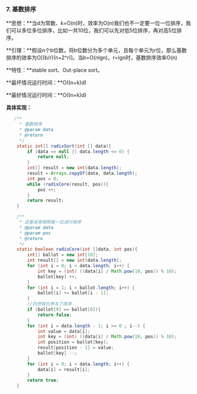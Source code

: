 ### 7. 基数排序

**思想：**当d为常数、k=O\(n\)时，效率为O\(n\)我们也不一定要一位一位排序，我们可以多位多位排序，比如一共10位，我们可以先对低5位排序，再对高5位排序。

**引理：**假设n个b位数，将b位数分为多个单元，且每个单元为r位，那么基数排序的效率为O\[\(b/r\)\(n+2^r\)\]。当b=O\(nlgn\)，r=lgn时，基数排序效率O\(n\)

**特性：**stable sort、Out-place sort。

**最坏情况运行时间：**O\(\(n+k\)d\)

**最好情况运行时间：**O\(\(n+k\)d\)

**具体实现：**

```java
   /**
     * 基数排序
     * @param data
     * @return
     */
    static int[] radixSort(int [] data){
        if (data == null || data.length <= 0) {
            return null;
        }
        int[] result = new int[data.length];
        result = Arrays.copyOf(data, data.length);
        int pos = 0;
        while (radixCore(result, pos)){
            pos ++;
        }
        return result;
    }

    /**
     * 这里采用按照每一位进行排序
     * @param data
     * @param pos
     * @return
     */
    static boolean radixCore(int []data, int pos){
        int[] ballot = new int[10];
        int result[] = new int[data.length];
        for (int i = 0; i < data.length; i++) {
            int key = (int) ((data[i] / Math.pow(10, pos)) % 10);
            ballot[key] ++;
        }
        for (int i = 1; i < ballot.length; i++) {
            ballot[i] += ballot[i - 1];
        }
        //仍然有位参与了排序
        if (ballot[9] == ballot[0]){
            return false;
        }
        for (int i = data.length - 1; i >= 0 ; i--) {
            int value = data[i];
            int key = (int) ((data[i] / Math.pow(10, pos)) % 10);
            int position = ballot[key];
            result[position - 1] = value;
            ballot[key] --;
        }
        for (int i = 0; i < data.length; i++) {
            data[i] = result[i];
        }
        return true;
    }
```



